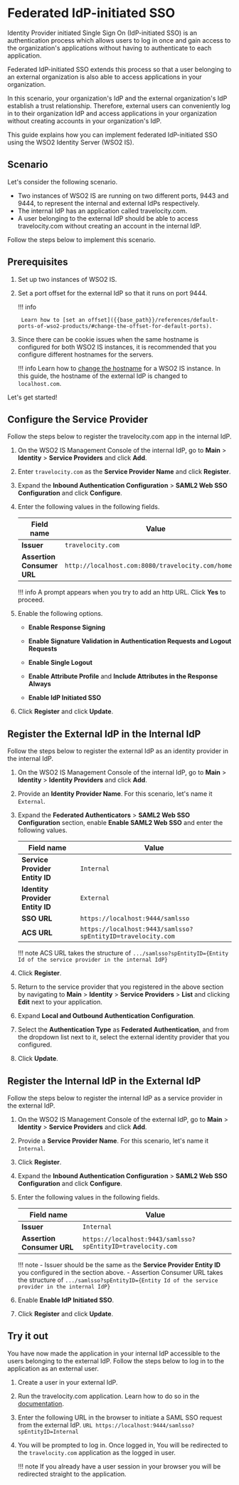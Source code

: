 # Federated IdP-initiated SSO

Identity Provider initiated Single Sign On (IdP-initiated SSO) is an authentication process which allows users to log in once and gain access to the organization's applications without having to authenticate to each application.

Federated IdP-initiated SSO extends this process so that a user belonging to an external organization is also able to access applications in your organization.

In this scenario, your organization's IdP and the external organization's IdP establish a trust relationship. Therefore, external users can conveniently log in to their organization IdP and access applications in your organization without creating accounts in your organization's IdP.

This guide explains how you can implement federated IdP-initiated SSO using the WSO2 Identity Server (WSO2 IS).

## Scenario

Let's consider the following scenario.

- Two instances of WSO2 IS are running on two different ports, 9443 and 9444, to represent the internal and external IdPs respectively.
- The internal IdP has an application called travelocity.com.
- A user belonging to the external IdP should be able to access travelocity.com without creating an account in the internal IdP.

Follow the steps below to implement this scenario.

## Prerequisites

1. Set up two instances of WSO2 IS.

2. Set a port offset for the external IdP so that it runs on port 9444.

    !!! info

        Learn how to [set an offset]({{base_path}}/references/default-ports-of-wso2-products/#change-the-offset-for-default-ports).

3. Since there can be cookie issues when the same hostname is configured for both WSO2 IS instances, it is recommended that you configure different hostnames for the servers.

    !!! info
        Learn how to [change the hostname]({{base_path}}/deploy/change-the-hostname) for a WSO2 IS instance. In this guide, the hostname of the external IdP is changed to `localhost.com`.

Let's get started!


## Configure the Service Provider

Follow the steps below to register the travelocity.com app in the internal IdP.

1. On the WSO2 IS Management Console of the internal IdP, go to **Main** > **Identity** > **Service Providers** and click **Add**.

2. Enter `travelocity.com` as the **Service Provider Name** and click **Register**.

3. Expand the **Inbound Authentication Configuration** > **SAML2 Web SSO Configuration** and click **Configure**.

4. Enter the following values in the following fields.

    | Field name | Value |
    |-----------|-------|
    | **Issuer** | `travelocity.com`  |
    | **Assertion Consumer URL**    | `http://localhost.com:8080/travelocity.com/home.jsp`  |

    !!! info
        A prompt appears when you try to add an http URL. Click **Yes** to proceed.

5. Enable the following options.

    - **Enable Response Signing**

    - **Enable Signature Validation in Authentication Requests and Logout Requests**

    - **Enable Single Logout**

    - **Enable Attribute Profile** and **Include Attributes in the Response Always**

    - **Enable IdP Initiated SSO**

6. Click **Register** and click **Update**.

## Register the External IdP in the Internal IdP

Follow the steps below to register the external IdP as an identity provider in the internal IdP.

1. On the WSO2 IS Management Console of the internal IdP, go to **Main** > **Identity** > **Identity Providers** and click **Add**.

2. Provide an **Identity Provider Name**. For this scenario, let's name it `External`.

3. Expand the **Federated Authenticators** > **SAML2 Web SSO Configuration** section, enable **Enable SAML2 Web SSO** and enter the following values.

    | Field name | Value |
    |-----------|-------|
    | **Service Provider Entity ID** | `Internal`  |
    | **Identity Provider Entity ID**    | `External`  |
    | **SSO URL**    | `https://localhost:9444/samlsso`  |
    | **ACS URL**    | `https://localhost:9443/samlsso?spEntityID=travelocity.com`  |

    !!! note
    ACS URL takes the structure of `.../samlsso?spEntityID={Entity Id of the service provider in the internal IdP}`

4. Click **Register**.

5. Return to the service provider that you registered in the above section by navigating to **Main** > **Identity** > **Service Providers** > **List** and clicking **Edit** next to your application.

6. Expand **Local and Outbound Authentication Configuration**.

7. Select the **Authentication Type** as **Federated Authentication**, and from the dropdown list next to it, select the external identity provider that you configured.

7. Click **Update**.


## Register the Internal IdP in the External IdP

Follow the steps below to register the internal IdP as a service provider in the external IdP.

1. On the WSO2 IS Management Console of the external IdP, go to **Main** > **Identity** > **Service Providers** and click **Add**.

2. Provide a **Service Provider Name**. For this scenario, let's name it `Internal`.

3. Click **Register**.

4. Expand the **Inbound Authentication Configuration** > **SAML2 Web SSO Configuration** and click **Configure**.

5. Enter the following values in the following fields.

    | Field name | Value |
    |-----------|-------|
    | **Issuer** | `Internal` |
    | **Assertion Consumer URL**    | `https://localhost:9443/samlsso?spEntityID=travelocity.com`  |

    !!! note
        - Issuer should be the same as the **Service Provider Entity ID** you configured in the section above.
        - Assertion Consumer URL takes the structure of `.../samlsso?spEntityID={Entity Id of the service provider in the internal IdP}`

6. Enable **Enable IdP Initiated SSO**.

7. Click **Register** and click **Update**.

## Try it out

You have now made the application in your internal IdP accessible to the users belonging to the external IdP. Follow the steps below to log in to the application as an external user.

1. Create a user in your external IdP.

1. Run the travelocity.com application. Learn how to do so in the [documentation]({{base_path}}/deploy/configure-an-sp-and-idp-using-configuration-files/#run-the-travelocity-application).

2. Enter the following URL in the browser to initiate a SAML SSO request from the external IdP.
        ```URL
        https://localhost:9444/samlsso?spEntityID=Internal
        ```

3. You will be prompted to log in. Once logged in, You will be redirected to the `travelocity.com` application as the logged in user.

    !!! note
        If you already have a user session in your browser you will be redirected straight to the application.






